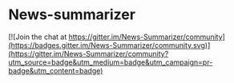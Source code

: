 # News-summarizer

[![Join the chat at https://gitter.im/News-Summarizer/community](https://badges.gitter.im/News-Summarizer/community.svg)](https://gitter.im/News-Summarizer/community?utm_source=badge&utm_medium=badge&utm_campaign=pr-badge&utm_content=badge)